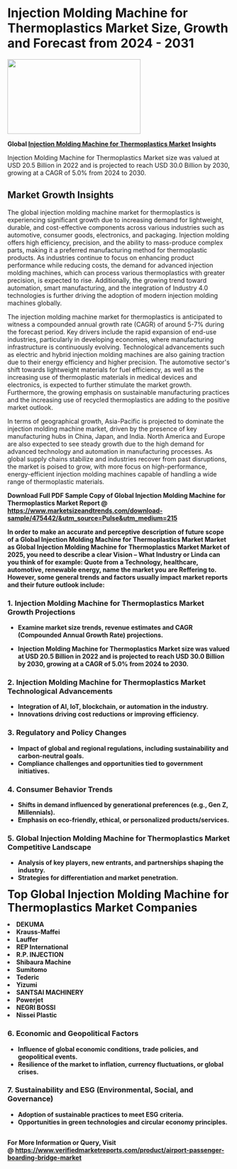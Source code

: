<H1>Injection Molding Machine for Thermoplastics Market Size, Growth and Forecast from 2024 - 2031</H1><img class="aligncenter size-medium wp-image-584254" src="https://thirdeyenews.in/wp-content/uploads/2024/09/Global-Market-Research-300x168.jpeg" alt="" width="300" height="168" /><p><strong>Global&nbsp;<a href="https://www.marketsizeandtrends.com/download-sample/475442/&amp;utm_source=Pulse&amp;utm_medium=215">Injection Molding Machine for Thermoplastics Market</a> Insights</strong></p><p>Injection Molding Machine for Thermoplastics Market size was valued at USD 20.5 Billion in 2022 and is projected to reach USD 30.0 Billion by 2030, growing at a CAGR of 5.0% from 2024 to 2030.</p><p><h2>Market Growth Insights</h2> <p>The global injection molding machine market for thermoplastics is experiencing significant growth due to increasing demand for lightweight, durable, and cost-effective components across various industries such as automotive, consumer goods, electronics, and packaging. Injection molding offers high efficiency, precision, and the ability to mass-produce complex parts, making it a preferred manufacturing method for thermoplastic products. As industries continue to focus on enhancing product performance while reducing costs, the demand for advanced injection molding machines, which can process various thermoplastics with greater precision, is expected to rise. Additionally, the growing trend toward automation, smart manufacturing, and the integration of Industry 4.0 technologies is further driving the adoption of modern injection molding machines globally.</p> <p><strong></strong></p> <p>The injection molding machine market for thermoplastics is anticipated to witness a compounded annual growth rate (CAGR) of around 5-7% during the forecast period. Key drivers include the rapid expansion of end-use industries, particularly in developing economies, where manufacturing infrastructure is continuously evolving. Technological advancements such as electric and hybrid injection molding machines are also gaining traction due to their energy efficiency and higher precision. The automotive sector's shift towards lightweight materials for fuel efficiency, as well as the increasing use of thermoplastic materials in medical devices and electronics, is expected to further stimulate the market growth. Furthermore, the growing emphasis on sustainable manufacturing practices and the increasing use of recycled thermoplastics are adding to the positive market outlook.</p> <p>In terms of geographical growth, Asia-Pacific is projected to dominate the injection molding machine market, driven by the presence of key manufacturing hubs in China, Japan, and India. North America and Europe are also expected to see steady growth due to the high demand for advanced technology and automation in manufacturing processes. As global supply chains stabilize and industries recover from past disruptions, the market is poised to grow, with more focus on high-performance, energy-efficient injection molding machines capable of handling a wide range of thermoplastic materials.</p> <p><strong></p><p><span class=""><strong>Download Full PDF Sample Copy of Global Injection Molding Machine for Thermoplastics Market Report</strong> @ <a href="https://www.marketsizeandtrends.com/download-sample/475442/&amp;utm_source=Pulse&amp;utm_medium=215" target="_blank">https://www.marketsizeandtrends.com/download-sample/475442/&amp;utm_source=Pulse&amp;utm_medium=215</a></span></p><p>In order to make an accurate and perceptive description of future scope of a Global&nbsp;Injection Molding Machine for Thermoplastics Market Market as Global&nbsp;Injection Molding Machine for Thermoplastics Market Market of 2025, you need to describe a clear Vision &ndash; What Industry or Linda can you think of for example: Quote from a Technology, healthcare, automotive, renewable energy, name the market you are Reffering to. However, some general trends and factors usually impact market reports and their future outlook include:</p><h3>1.&nbsp;<strong>Injection Molding Machine for Thermoplastics Market Growth Projections</strong></h3><ul><li>Examine market size trends, revenue estimates and CAGR (Compounded Annual Growth Rate) projections.</li><li><p>Injection Molding Machine for Thermoplastics Market size was valued at USD 20.5 Billion in 2022 and is projected to reach USD 30.0 Billion by 2030, growing at a CAGR of 5.0% from 2024 to 2030.</p></li></ul><h3>2.&nbsp;<strong>Injection Molding Machine for Thermoplastics Market Technological Advancements</strong></h3><ul><li>Integration of AI, IoT, blockchain, or automation in the industry.</li><li>Innovations driving cost reductions or improving efficiency.</li></ul><h3>3.&nbsp;<strong>Regulatory and Policy Changes</strong></h3><ul><li>Impact of global and regional regulations, including sustainability and carbon-neutral goals.</li><li>Compliance challenges and opportunities tied to government initiatives.</li></ul><h3>4.&nbsp;<strong>Consumer Behavior Trends</strong></h3><ul><li>Shifts in demand influenced by generational preferences (e.g., Gen Z, Millennials).</li><li>Emphasis on eco-friendly, ethical, or personalized products/services.</li></ul><h3>5.&nbsp;<strong>Global Injection Molding Machine for Thermoplastics Market Competitive Landscape</strong></h3><ul><li>Analysis of key players, new entrants, and partnerships shaping the industry.</li><li>Strategies for differentiation and market penetration.</li></ul><p data-pm-slice="1 1 []"><span style="color: inherit; font-family: inherit; font-size: 25px;">Top Global Injection Molding Machine for Thermoplastics Market Companies</span></p><div class="" data-test-id=""><p><li>DEKUMA</li><li> Krauss-Maffei</li><li> Lauffer</li><li> REP International</li><li> R.P. INJECTION</li><li> Shibaura Machine</li><li> Sumitomo</li><li> Tederic</li><li> Yizumi</li><li> SANTSAI MACHINERY</li><li> Powerjet</li><li> NEGRI BOSSI</li><li> Nissei Plastic</li></p></div><h3>6.&nbsp;<strong>Economic and Geopolitical Factors</strong></h3><ul><li>Influence of global economic conditions, trade policies, and geopolitical events.</li><li>Resilience of the market to inflation, currency fluctuations, or global crises.</li></ul><h3>7.&nbsp;<strong>Sustainability and ESG (Environmental, Social, and Governance)</strong></h3><ul><li>Adoption of sustainable practices to meet ESG criteria.</li><li>Opportunities in green technologies and circular economy principles.</li></ul><h2><strong style="font-size: 14px;">For More Information or Query, Visit @&nbsp;</strong><a style="background-color: #ffffff; font-size: 14px;" href="https://www.marketsizeandtrends.com/report/injection-molding-machine-for-thermoplastics-market/" target="_blank">https://www.verifiedmarketreports.com/product/airport-passenger-boarding-bridge-market</a></h2>
